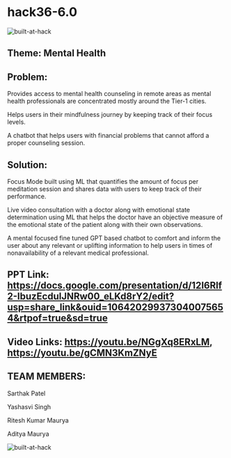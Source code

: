 # hack36-6.0
![built-at-hack](https://user-images.githubusercontent.com/31176772/227753560-ccfeeda8-e0e1-487c-b4c4-1d8a7fac510b.jpg)


## Theme: Mental Health

## Problem: 
Provides access to mental health counseling in remote areas as mental health professionals are concentrated mostly around the Tier-1 cities.​

Helps users in their mindfulness journey by keeping track of their focus levels.​

A chatbot that helps users with financial problems that cannot afford a proper counseling session.​

## Solution:
Focus Mode built using ML that quantifies the amount of focus per meditation session and shares data with users to keep track of their performance.​

Live video consultation with a doctor along with emotional state determination using ML that helps the doctor have an objective measure of the emotional state of the patient along with their own observations.​

A mental focused fine tuned GPT based chatbot to comfort and inform the user about any relevant or uplifting information to help users in times of nonavailability of a relevant medical professional.​


## PPT Link: https://docs.google.com/presentation/d/12I6Rlf2-IbuzEcdulJNRw00_eLKd8rY2/edit?usp=share_link&ouid=106420299373040075654&rtpof=true&sd=true
## Video Links: https://youtu.be/NGgXq8ERxLM, https://youtu.be/gCMN3KmZNyE

## TEAM MEMBERS:

Sarthak Patel

Yashasvi Singh

Ritesh Kumar Maurya

Aditya Maurya


![built-at-hack](https://user-images.githubusercontent.com/31176772/227753566-1e4121f6-a55a-4ef0-9123-8bbdd7269620.jpg)
